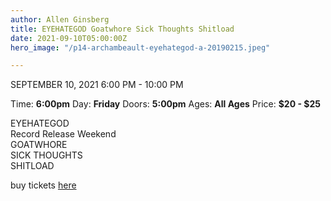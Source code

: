```yaml
---
author: Allen Ginsberg
title: EYEHATEGOD Goatwhore Sick Thoughts Shitload
date: 2021-09-10T05:00:00Z
hero_image: "/p14-archambeault-eyehategod-a-20190215.jpeg"

---
```

SEPTEMBER 10, 2021 6:00 PM - 10:00 PM

Time: **6:00pm** Day: **Friday** Doors: **5:00pm** Ages: **All Ages** Price: **$20 - $25**

EYEHATEGOD  
Record Release Weekend  
GOATWHORE  
SICK THOUGHTS  
SHITLOAD

buy tickets [here](https://holdmyticket.com/event/374910)